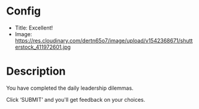 # Config
 - Title: Excellent!
 - Image: https://res.cloudinary.com/dertn65o7/image/upload/v1542368671/shutterstock_411972601.jpg
 

# Description
You have completed the daily leadership dilemmas.

Click ‘SUBMIT’ and you'll get feedback on your choices. 


